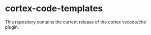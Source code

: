 # cortex-code-templates

This repository contains the current release of the cortex vscode/che plugin.

